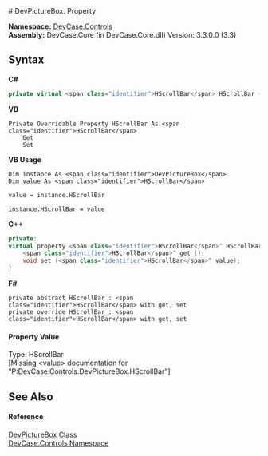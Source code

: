 ﻿<document xmlns:msxsl="urn:schemas-microsoft-com:xslt" xmlns:ddue="http://ddue.schemas.microsoft.com/authoring/2003/5" xmlns:xlink="http://www.w3.org/1999/xlink">
<file name="P_DevCase_Controls_DevPictureBox_HScrollBar" />
# DevPictureBox. Property <span id="PageHeader"> </span>
 

**Namespace:** <a href="N_DevCase_Controls">DevCase.Controls</a><br />**Assembly:** DevCase.Core (in DevCase.Core.dll) Version: 3.3.0.0 (3.3)

## Syntax

**C#**<br />
``` C#
private virtual <span class="identifier">HScrollBar</span> HScrollBar { get; set; }
```

**VB**<br />
``` VB
Private Overridable Property HScrollBar As <span class="identifier">HScrollBar</span>
	Get
	Set
```

**VB Usage**<br />
``` VB Usage
Dim instance As <span class="identifier">DevPictureBox</span>
Dim value As <span class="identifier">HScrollBar</span>

value = instance.HScrollBar

instance.HScrollBar = value
```

**C++**<br />
``` C++
private:
virtual property <span class="identifier">HScrollBar</span>^ HScrollBar {
	<span class="identifier">HScrollBar</span>^ get ();
	void set (<span class="identifier">HScrollBar</span>^ value);
}
```

**F#**<br />
``` F#
private abstract HScrollBar : <span class="identifier">HScrollBar</span> with get, set
private override HScrollBar : <span class="identifier">HScrollBar</span> with get, set
```


#### Property Value
Type: <span class="nolink">HScrollBar</span><br />\[Missing &lt;value&gt; documentation for "P:DevCase.Controls.DevPictureBox.HScrollBar"\]

## See Also<span id="seeAlsoSection"> </span>


#### Reference
<a href="T_DevCase_Controls_DevPictureBox">DevPictureBox Class</a><br /><a href="N_DevCase_Controls">DevCase.Controls Namespace</a><br /></document>